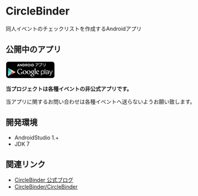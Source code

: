 CircleBinder
============

同人イベントのチェックリストを作成するAndroidアプリ


公開中のアプリ
------------

[![Android app on Google Play](/art/banner_play_store.png)](https://play.google.com/store/search?q=pub:ichigotake)

**当プロジェクトは各種イベントの非公式アプリです。**

当アプリに関するお問い合わせは各種イベントへ送らないようお願い致します。


開発環境
------------

- AndroidStudio 1.+
- JDK 7


関連リンク
------------

- [CircleBinder 公式ブログ](http://circlebinder.blog.jp/)
- [CircleBinder/CircleBinder](https://github.com/CircleBinder/CircleBinder)
